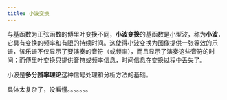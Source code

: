 ```yaml
---
title: 小波变换
---
```


与基函数为正弦函数的傅里叶变换不同，**小波变换**的基函数是小型波，称为**小波**，它具有变换的频率和有限的持续时间。这使得小波变换为图像提供一张等效的乐谱，该乐谱不仅显示了要演奏的音符（或频率），而且显示了演奏这些音符的时间；而傅里叶变换只提供音符或频率信息，时间信息在变换过程中丢失了。

小波是**多分辨率理论**这种信号处理和分析方法的基础。

具体太复杂了，没看懂。。。。。。。
